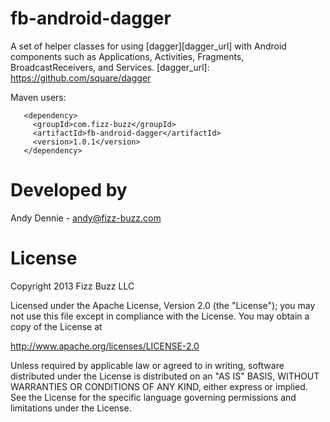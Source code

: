 fb-android-dagger
=================

A set of helper classes for using [dagger][dagger_url] with Android components such as Applications, Activities, Fragments, BroadcastReceivers, and Services.
  [dagger_url]: https://github.com/square/dagger
  
Maven users: 

       <dependency>
         <groupId>com.fizz-buzz</groupId>
         <artifactId>fb-android-dagger</artifactId>
         <version>1.0.1</version>
       </dependency>

Developed by
============
Andy Dennie - andy@fizz-buzz.com

License
=======
Copyright 2013 Fizz Buzz LLC

Licensed under the Apache License, Version 2.0 (the "License");
you may not use this file except in compliance with the License.
You may obtain a copy of the License at

   http://www.apache.org/licenses/LICENSE-2.0

Unless required by applicable law or agreed to in writing, software
distributed under the License is distributed on an "AS IS" BASIS,
WITHOUT WARRANTIES OR CONDITIONS OF ANY KIND, either express or implied.
See the License for the specific language governing permissions and
limitations under the License.
